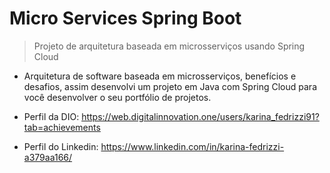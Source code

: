 # Micro Services Spring Boot
>  Projeto de arquitetura baseada em microsserviços usando Spring Cloud
 
 - Arquitetura de software baseada em microsserviços, benefícios e desafios, 
 assim desenvolvi um projeto em Java com Spring Cloud para você desenvolver o seu portfólio de projetos.
 
 - Perfil da DIO: https://web.digitalinnovation.one/users/karina_fedrizzi91?tab=achievements
 - Perfil do Linkedin: https://www.linkedin.com/in/karina-fedrizzi-a379aa166/
